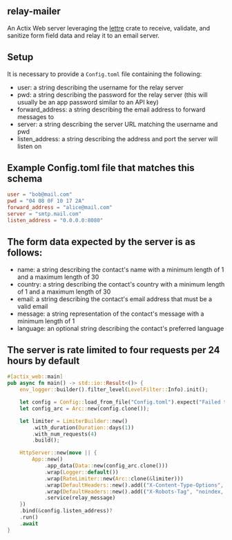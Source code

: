 ## relay-mailer 

An Actix Web server leveraging the [lettre](https://docs.rs/lettre/latest/lettre/) crate to receive, validate, and sanitize form field data and relay it to an email server. 

## Setup
It is necessary to provide a `Config.toml` file containing the following: 
- user: a string describing the username for the relay server
- pwd: a string describing the password for the relay server (this will usually be an app password similar to an API key)
- forward_address: a string describing the email address to forward messages to
- server: a string describing the server URL matching the username and pwd
- listen_address: a string describing the address and port the server will listen on

## Example Config.toml file that matches this schema
```toml
user = "bob@mail.com"
pwd = "04 08 0F 10 17 2A"
forward_address = "alice@mail.com"
server = "smtp.mail.com" 
listen_address = "0.0.0.0:8080"
```

## The form data expected by the server is as follows: 
- name: a string describing the contact's name with a minimum length of 1 and a maximum length of 30
- country: a string describing the contact's country with a minimum length of 1 and a maximum length of 30
- email: a string describing the contact's email address that must be a valid email
- message: a string representation of the contact's message with a minimum length of 1
- language: an optional string describing the contact's preferred language

## The server is rate limited to four requests per 24 hours by default
```rust
#[actix_web::main]
pub async fn main() -> std::io::Result<()> {
    env_logger::builder().filter_level(LevelFilter::Info).init();

    let config = Config::load_from_file("Config.toml").expect("Failed to load configuration file Config.toml");
    let config_arc = Arc::new(config.clone());

    let limiter = LimiterBuilder::new()
        .with_duration(Duration::days(1))
        .with_num_requests(4)
        .build();

    HttpServer::new(move || {
        App::new()
            .app_data(Data::new(config_arc.clone()))
            .wrap(Logger::default())
            .wrap(RateLimiter::new(Arc::clone(&limiter)))
            .wrap(DefaultHeaders::new().add(("X-Content-Type-Options", "nosniff")))
            .wrap(DefaultHeaders::new().add(("X-Robots-Tag", "noindex, nofollow")))
            .service(relay_message)
    })
    .bind(&config.listen_address)?
    .run()
    .await
}
```
